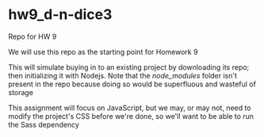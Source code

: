 # hw9_d-n-dice3
Repo for HW 9

We will use this repo as the starting point for Homework 9

This will simulate buying in to an existing project by downloading its repo; then initializing it with Nodejs. Note that the *node_modules* folder isn't present in the repo because doing so would be superfluous and wasteful of storage

This assignment will focus on JavaScript, but we may, or may not, need to modify the project's CSS before we're done, so we'll want to be able to run the Sass dependency



